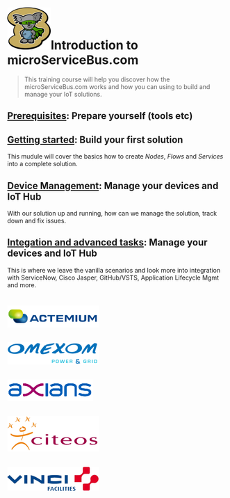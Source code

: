 # <img src="./img/msb-logo-big.png" alt="Node.js" />Introduction to microServiceBus.com
> This training course will help you discover how the microServiceBus.com works and how you can using to build and manage your IoT solutions.

## [Prerequisites](./Prerequisites.md): Prepare yourself (tools etc)

## [Getting started](./GettingStarted.md): Build your first solution
This mudule will cover the basics how to create *Nodes*, *Flows* and *Services* into a complete solution.

## [Device Management](./ManageYourDevices): Manage your devices and IoT Hub
With our solution up and running, how can we manage the solution, track down and fix issues.

## [Integation and advanced tasks](./ManageYourDevices): Manage your devices and IoT Hub 
This is where we leave the vanilla scenarios and look more into integration with ServiceNow, Cisco Jasper, GitHub/VSTS, Application 
Lifecycle Mgmt and more. 

#
## <img src="./img/actemium-logo.png" alt="Node.js" />
## <img src="./img/omexom-logo.png" alt="Node.js" />
## <img src="./img/axians-logo.png" alt="Node.js" />
## <img src="./img/citeos-logo.png" alt="Node.js" />
## <img src="./img/vinci-facilities-logo.png" alt="Node.js" />
#